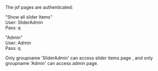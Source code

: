 The jsf pages are authenticated:      

"Show all slider Items"                         
User: SliderAdmin                      
Pass: q     

"Admin"                 
User: Admin              
Pass: q                                                                                                                         

Only groupname 'SliderAdmin' can access slider items page , and only groupname 'Admin' can access admin page.
